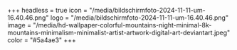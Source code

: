 +++
headless = true
icon = "/media/bildschirmfoto-2024-11-11-um-16.40.46.png"
logo = "/media/bildschirmfoto-2024-11-11-um-16.40.46.png"
image = "/media/hd-wallpaper-colorful-mountains-night-minimal-8k-mountains-minimalism-minimalist-artist-artwork-digital-art-deviantart.jpeg"
color = "#5a4ae3"
+++
